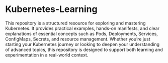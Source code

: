 # Kubernetes-Learning
This repository is a structured resource for exploring and mastering Kubernetes. It provides practical examples, hands-on manifests, and clear explanations of essential concepts such as Pods, Deployments, Services, ConfigMaps, Secrets, and resource management. Whether you’re just starting your Kubernetes journey or looking to deepen your understanding of advanced topics, this repository is designed to support both learning and experimentation in a real-world context.

